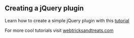 
<h2>Creating a jQuery plugin</h2>

<p>Learn how to create a simple jQuery plugin with this <a href='http://webtricksandtreats.com/creating-a-jquery-plugin/'> tutorial</a></p>

<span>For more cool tutorials visit <a href='http://webtricksandtreats.com'>webtricksandtreats.com</a>